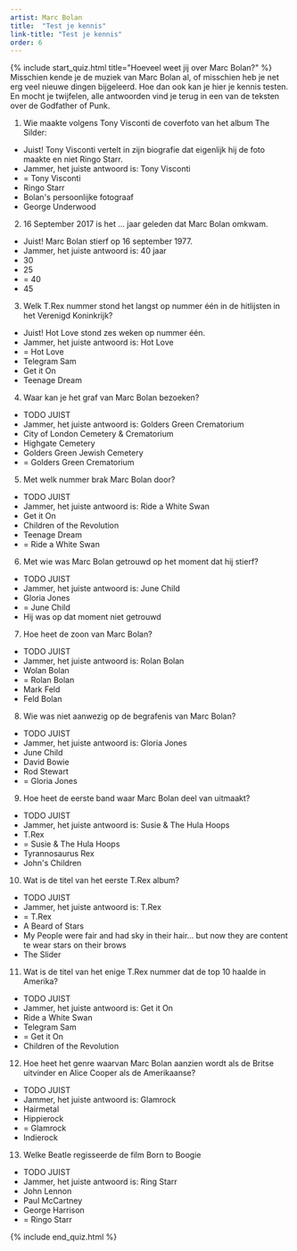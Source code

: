 ```yaml
---
artist: Marc Bolan
title:  "Test je kennis"
link-title: "Test je kennis"
order: 6
---
```


{% include start_quiz.html title="Hoeveel weet jij over Marc Bolan?" %}
Misschien kende je de muziek van Marc Bolan al, of misschien heb je net erg veel nieuwe dingen bijgeleerd. Hoe dan ook kan je hier je kennis testen. En mocht je twijfelen, alle antwoorden vind je terug in een van de teksten over de <span class="engels">Godfather of Punk</span>.


1. Wie maakte volgens Tony Visconti de coverfoto van het album The Silder:
* Juist! Tony Visconti vertelt in zijn biografie dat eigenlijk hij de foto maakte en niet Ringo Starr.
* Jammer, het juiste antwoord is: Tony Visconti
* = Tony Visconti
* Ringo Starr
* Bolan's persoonlijke fotograaf
* George Underwood

2. 16 September 2017 is het … jaar geleden dat Marc Bolan omkwam.
* Juist! Marc Bolan stierf op 16 september 1977.
* Jammer, het juiste antwoord is: 40 jaar
* 30
* 25
* = 40
* 45

3. Welk T.Rex nummer stond het langst op nummer één in de hitlijsten in het Verenigd Koninkrijk? 
* Juist! Hot Love stond zes weken op nummer één.
* Jammer, het juiste antwoord is: <span class="engels"> Hot Love </span>
* = Hot Love
* Telegram Sam
* Get it On
* Teenage Dream

4. Waar kan je het graf van Marc Bolan bezoeken?
* TODO JUIST
* Jammer, het juiste antwoord is: <span class="engels"> Golders Green Crematorium </span>
* City of London Cemetery & Crematorium
* Highgate Cemetery
* Golders Green Jewish Cemetery
* = Golders Green Crematorium

5. Met welk nummer brak Marc Bolan door?
* TODO JUIST
* Jammer, het juiste antwoord is: <span class="engels"> Ride a White Swan</span>
* Get it On
* Children of the Revolution
* Teenage Dream
* = Ride a White Swan

6. Met wie was Marc Bolan getrouwd op het moment dat hij stierf?
* TODO JUIST
* Jammer, het juiste antwoord is: June Child
* Gloria Jones
* = June Child
* Hij was op dat moment niet getrouwd

7. Hoe heet de zoon van Marc Bolan?
* TODO JUIST
* Jammer, het juiste antwoord is: Rolan Bolan
* Wolan Bolan
* = Rolan Bolan
* Mark Feld
* Feld Bolan

8. Wie was niet aanwezig op de begrafenis van Marc Bolan?
* TODO JUIST
* Jammer, het juiste antwoord is: Gloria Jones
* June Child
* David Bowie
* Rod Stewart
* = Gloria Jones

9. Hoe heet de eerste band waar Marc Bolan deel van uitmaakt?
* TODO JUIST
* Jammer, het juiste antwoord is: <span class="engels">Susie & The Hula Hoops </span>
* T.Rex
* = Susie & The Hula Hoops
* Tyrannosaurus Rex
* John's Children

10. Wat is de titel van het eerste T.Rex album?
* TODO JUIST
* Jammer, het juiste antwoord is: <span class="engels">T.Rex</span>
* = T.Rex
* A Beard of Stars
* My People were fair and had sky in their hair… but now they are content te wear stars on their brows
* The Slider

11. Wat is de titel van het enige T.Rex nummer dat de top 10 haalde in Amerika?
* TODO JUIST
* Jammer, het juiste antwoord is: <span class="engels">Get it On</span>
* Ride a White Swan
* Telegram Sam
* = Get it On
* Children of the Revolution

12. Hoe heet het genre waarvan Marc Bolan aanzien wordt als de Britse uitvinder en Alice Cooper als de Amerikaanse?
* TODO JUIST
* Jammer, het juiste antwoord is: Glamrock
* Hairmetal
* Hippierock
* = Glamrock
* Indierock

13. Welke <span class="engels">Beatle</span> regisseerde de film <span class="engels">Born to Boogie</span>
* TODO JUIST
* Jammer, het juiste antwoord is: Ring Starr
* John Lennon
* Paul McCartney
* George Harrison
* = Ringo Starr

{% include end_quiz.html %}


